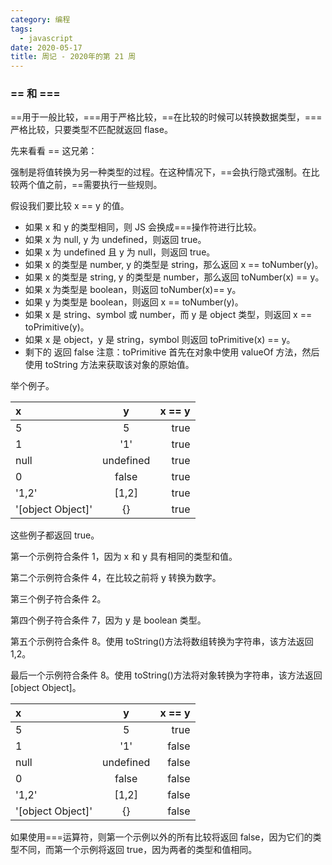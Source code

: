 ```yaml
---
category: 编程
tags:
  - javascript
date: 2020-05-17
title: 周记 - 2020年的第 21 周
---
```


### == 和 ===

==用于一般比较，===用于严格比较，==在比较的时候可以转换数据类型，===严格比较，只要类型不匹配就返回 flase。

先来看看 == 这兄弟：

强制是将值转换为另一种类型的过程。在这种情况下，==会执行隐式强制。在比较两个值之前，==需要执行一些规则。

假设我们要比较 x == y 的值。

- 如果 x 和 y 的类型相同，则 JS 会换成===操作符进行比较。
- 如果 x 为 null, y 为 undefined，则返回 true。
- 如果 x 为 undefined 且 y 为 null，则返回 true。
- 如果 x 的类型是 number, y 的类型是 string，那么返回 x == toNumber(y)。
- 如果 x 的类型是 string, y 的类型是 number，那么返回 toNumber(x) == y。
- 如果 x 为类型是 boolean，则返回 toNumber(x)== y。
- 如果 y 为类型是 boolean，则返回 x == toNumber(y)。
- 如果 x 是 string、symbol 或 number，而 y 是 object 类型，则返回 x == toPrimitive(y)。
- 如果 x 是 object，y 是 string，symbol 则返回 toPrimitive(x) == y。
- 剩下的 返回 false
  注意：toPrimitive 首先在对象中使用 valueOf 方法，然后使用 toString 方法来获取该对象的原始值。

举个例子。

| x                 |     y     | x == y |
| :---------------- | :-------: | -----: |
| 5                 |     5     |   true |
| 1                 |    '1'    |   true |
| null              | undefined |   true |
| 0                 |   false   |   true |
| '1,2'             |   [1,2]   |   true |
| '[object Object]' |    {}     |   true |

这些例子都返回 true。

第一个示例符合条件 1，因为 x 和 y 具有相同的类型和值。

第二个示例符合条件 4，在比较之前将 y 转换为数字。

第三个例子符合条件 2。

第四个例子符合条件 7，因为 y 是 boolean 类型。

第五个示例符合条件 8。使用 toString()方法将数组转换为字符串，该方法返回 1,2。

最后一个示例符合条件 8。使用 toString()方法将对象转换为字符串，该方法返回[object Object]。

| x                 |     y     | x == y |
| :---------------- | :-------: | -----: |
| 5                 |     5     |   true |
| 1                 |    '1'    |  false |
| null              | undefined |  false |
| 0                 |   false   |  false |
| '1,2'             |   [1,2]   |  false |
| '[object Object]' |    {}     |  false |

如果使用===运算符，则第一个示例以外的所有比较将返回 false，因为它们的类型不同，而第一个示例将返回 true，因为两者的类型和值相同。
